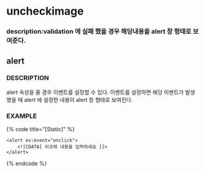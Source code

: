 # uncheckimage

### description:validation 에 실패 했을 경우 해당내용을 alert 창 형태로 보여준다.

## alert

### DESCRIPTION

alert 속성을 줄 경우 이벤트를 설정할 수 있다. 이벤트를 설정하면 해당 이벤트가 발생 했을 때 alert 에 설정한 내용이 alert 창 형태로 보여진다.

### EXAMPLE

{% code title="\[Static\]" %}
```markup
<alert ev:event="onclick">
    <![CDATA[ 이곳에 내용을 입력하세요 ]]>
</alert>
```
{% endcode %}

